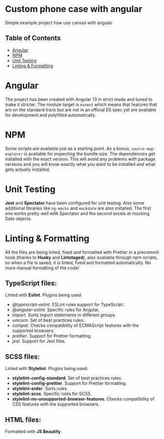 # Custom phone case with angular

Simple example project how use canvas with angular

## Table of Contents

- [Angular](#angular)
- [NPM](#npm)
- [Unit Testing](#unit-testing)
- [Linting & Formatting](#linting-&-formatting)

# Angular

The project has been created with Angular 13 in strict mode and tuned to make it stricter. The module target is `esnext` which
means that features that are on the standard track but are not in an official ES spec yet are available for development and polyfilled automatically.

# NPM

Some scripts are available just as a starting point. As a bonus, `source-map-explorer` is available for inspecting the bundle size.
The dependencies get installed with the exact version. This will avoid any problems with package versions and you will know exactly
what you want to be installed and what gets actually installed.

# Unit Testing

**Jest** and **Spectator** have been configured for unit testing. Also some additional libraries like `ng-mocks` and `mockdate` are also installed.
The first one works pretty well with Spectator and the second excels at mocking Date objects.

# Linting & Formatting

All the files are being linted, fixed and formatted with Prettier in a precommit hook (thanks to **Husky** and **Lintstaged**), also available through npm scripts,
so when a file is saved, it is linted, fixed and formatted automatically. No more manual formatting of the code!

## TypeScript files:

Linted with **Eslint**. Plugins being used:

- _@typescript-eslint_. ESLint rules support for TypeScript.
- _@angular-eslint_. Specific rules for Angular.
- _import_. Sorts import statements in different groups.
- _unicorn_. Set of best practices rules.
- _compat_. Checks compatibility of ECMAScript features with the supported browsers.
- _prettier_. Support for Prettier formatting.
- _jest_. Support for Jest files.

## SCSS files:

Linted with **Stylelint**. Plugins being used:

- **stylelint-config-standard**. Set of best practices rules.
- **stylelint-config-prettier**. Support for Prettier formatting.
- **stylelint-order**. Sorts rules.
- **stylelint-scss**. Specific rules for SCSS.
- **stylelint-no-unsupported-browser-features**. Checks compatibility of CSS features with the supported browsers.

## HTML files:

Formatted with **JS Beautify**.
